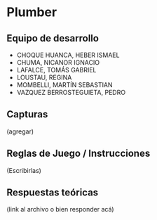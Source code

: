 # Plumber

## Equipo de desarrollo

- CHOQUE HUANCA, HEBER ISMAEL
- CHUMA, NICANOR IGNACIO
- LAFALCE, TOMÁS GABRIEL
- LOUSTAU, REGINA
- MOMBELLI, MARTÍN SEBASTIAN
- VAZQUEZ BERROSTEGUIETA, PEDRO

## Capturas

(agregar)

## Reglas de Juego / Instrucciones

(Escribirlas)

## Respuestas teóricas

(link al archivo o bien responder acá)
